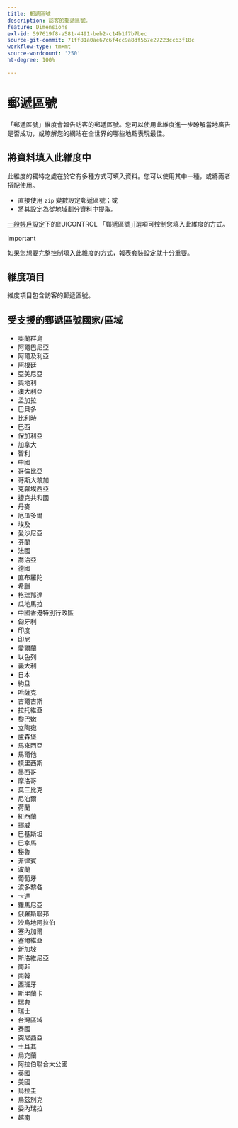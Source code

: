 ```yaml
---
title: 郵遞區號
description: 訪客的郵遞區號。
feature: Dimensions
exl-id: 597619f8-a581-4491-beb2-c14b1f7b7bec
source-git-commit: 71ff81a0ae67c6f4cc9a8df567e27223cc63f18c
workflow-type: tm+mt
source-wordcount: '250'
ht-degree: 100%

---
```


# 郵遞區號

「郵遞區號」維度會報告訪客的郵遞區號。您可以使用此維度進一步瞭解當地廣告是否成功，或瞭解您的網站在全世界的哪些地點表現最佳。

## 將資料填入此維度中

此維度的獨特之處在於它有多種方式可填入資料。您可以使用其中一種，或將兩者搭配使用。

* 直接使用 `zip` 變數設定郵遞區號；或
* 將其設定為從地域劃分資料中提取。

[一般帳戶設定](/help/admin/admin/c-manage-report-suites/c-edit-report-suites/general/general-acct-settings-admin.md)下的[!UICONTROL 「郵遞區號」]選項可控制您填入此維度的方式。

>[!IMPORTANT]
>
>如果您想要完整控制填入此維度的方式，報表套裝設定就十分重要。

## 維度項目

維度項目包含訪客的郵遞區號。

## 受支援的郵遞區號國家/區域

* 奧蘭群島
* 阿爾巴尼亞
* 阿爾及利亞
* 阿根廷
* 亞美尼亞
* 奧地利
* 澳大利亞
* 孟加拉
* 巴貝多
* 比利時
* 巴西
* 保加利亞
* 加拿大
* 智利
* 中國
* 哥倫比亞
* 哥斯大黎加
* 克羅埃西亞
* 捷克共和國
* 丹麥
* 厄瓜多爾
* 埃及
* 愛沙尼亞
* 芬蘭
* 法國
* 喬治亞
* 德國
* 直布羅陀
* 希臘
* 格瑞那達
* 瓜地馬拉
* 中國香港特別行政區
* 匈牙利
* 印度
* 印尼
* 愛爾蘭
* 以色列
* 義大利
* 日本
* 約旦
* 哈薩克
* 吉爾吉斯
* 拉托維亞
* 黎巴嫩
* 立陶宛
* 盧森堡
* 馬來西亞
* 馬爾他
* 模里西斯
* 墨西哥
* 摩洛哥
* 莫三比克
* 尼泊爾
* 荷蘭
* 紐西蘭
* 挪威
* 巴基斯坦
* 巴拿馬
* 秘魯
* 菲律賓
* 波蘭
* 葡萄牙
* 波多黎各
* 卡達
* 羅馬尼亞
* 俄羅斯聯邦
* 沙烏地阿拉伯
* 塞內加爾
* 塞爾維亞
* 新加坡
* 斯洛維尼亞
* 南非
* 南韓
* 西班牙
* 斯里蘭卡
* 瑞典
* 瑞士
* 台灣區域
* 泰國
* 突尼西亞
* 土耳其
* 烏克蘭
* 阿拉伯聯合大公國
* 英國
* 美國
* 烏拉圭
* 烏茲別克
* 委內瑞拉
* 越南
